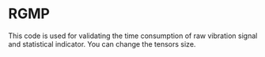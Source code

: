 # RGMP

This code is used for validating the time consumption of raw vibration signal and statistical indicator. 
You can change the tensors size.
